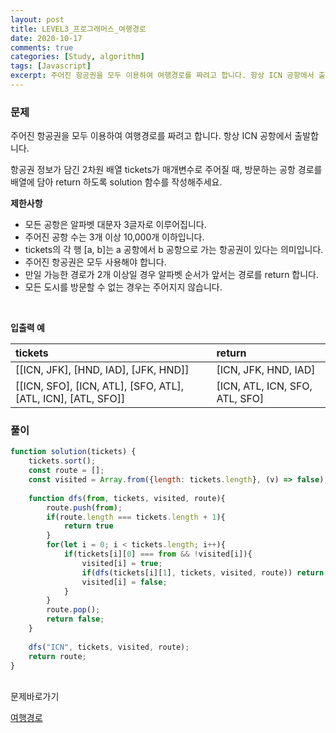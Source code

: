 ```yaml
---
layout: post
title: LEVEL3_프로그래머스_여행경로
date: 2020-10-17
comments: true
categories: [Study, algorithm]
tags: [Javascript]
excerpt: 주어진 항공권을 모두 이용하여 여행경로를 짜려고 합니다. 항상 ICN 공항에서 출발합니다. 항공권 정보가 담긴 2차원 배열 tickets가 매개변수로 주어질 때, 방문하는 공항 경로를 배열에 담아 return 하도록 solution 함수를 작성해주세요.
---
```


### 문제

주어진 항공권을 모두 이용하여 여행경로를 짜려고 합니다. 항상 ICN 공항에서 출발합니다.
<br>

항공권 정보가 담긴 2차원 배열 tickets가 매개변수로 주어질 때, 방문하는 공항 경로를 배열에 담아 return 하도록 solution 함수를 작성해주세요.
<br>

**제한사항**
- 모든 공항은 알파벳 대문자 3글자로 이루어집니다.
- 주어진 공항 수는 3개 이상 10,000개 이하입니다.
- tickets의 각 행 [a, b]는 a 공항에서 b 공항으로 가는 항공권이 있다는 의미입니다.
- 주어진 항공권은 모두 사용해야 합니다.
- 만일 가능한 경로가 2개 이상일 경우 알파벳 순서가 앞서는 경로를 return 합니다.
- 모든 도시를 방문할 수 없는 경우는 주어지지 않습니다.
<br>

**입출력 예**

| tickets | return | 
| :-------- | :--------------- | 
| [[ICN, JFK], [HND, IAD], [JFK, HND]] | [ICN, JFK, HND, IAD] |
| [[ICN, SFO], [ICN, ATL], [SFO, ATL], [ATL, ICN], [ATL, SFO]] |[ICN, ATL, ICN, SFO, ATL, SFO] |

### 풀이

```javascript
function solution(tickets) {
    tickets.sort();
    const route = [];
    const visited = Array.from({length: tickets.length}, (v) => false);
    
    function dfs(from, tickets, visited, route){
        route.push(from);
        if(route.length === tickets.length + 1){
            return true
        }
        for(let i = 0; i < tickets.length; i++){
            if(tickets[i][0] === from && !visited[i]){
                visited[i] = true;
                if(dfs(tickets[i][1], tickets, visited, route)) return true;
                visited[i] = false;
            }
        }
        route.pop();
        return false;
    }
    
    dfs("ICN", tickets, visited, route);
    return route;
}
```

<br>
<span class="reference">문제바로가기</span>

[여행경로](https://programmers.co.kr/learn/courses/30/lessons/17676)
